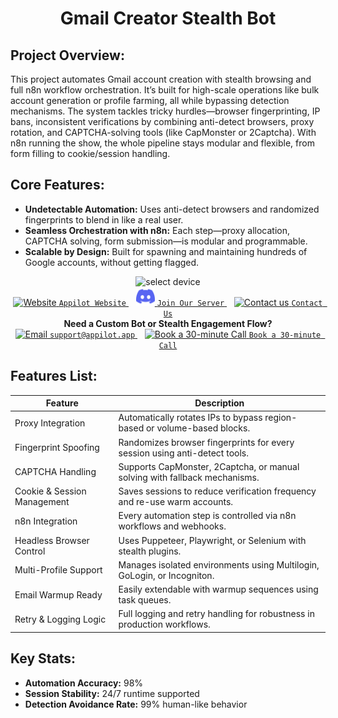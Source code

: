 <h1 align="center">Gmail Creator Stealth Bot</h1>


## Project Overview:
This project automates Gmail account creation with stealth browsing and full n8n workflow orchestration. It’s built for high-scale operations like bulk account generation or profile farming, all while bypassing detection mechanisms. The system tackles tricky hurdles—browser fingerprinting, IP bans, inconsistent verifications by combining anti-detect browsers, proxy rotation, and CAPTCHA-solving tools (like CapMonster or 2Captcha). With n8n running the show, the whole pipeline stays modular and flexible, from form filling to cookie/session handling.

## Core Features:
- **Undetectable Automation:** Uses anti-detect browsers and randomized fingerprints to blend in like a real user.
- **Seamless Orchestration with n8n:** Each step—proxy allocation, CAPTCHA solving, form submission—is modular and programmable.
- **Scalable by Design:** Built for spawning and maintaining hundreds of Google accounts, without getting flagged.

<div align="center">
  <img
    src="https://github.com/user-attachments/assets/d200549d-7613-446f-a43b-19a4117ca360"
    alt="select device"
    width="600px"
  />
</div>


<div align="center">
  <a href="https://appilot.app/">
    <img
      alt="Website"
      width="25px"
      src="https://github.com/user-attachments/assets/8e5f3af3-b098-4c1d-980d-df9aebc680d0"
    />
    <code>Appilot Website</code>
  </a>
  &nbsp;&nbsp;
  <a href="https://discord.gg/3CZ5muJdF2">
    <img
      alt="Join Our Server"
      width="30px"
      src="https://github.com/Zeeshanahmad4/RealEstateMate-WhatsApp-Group-Management-Bot/blob/main/discord-icon-svgrepo-com.svg"
    />
    <code>Join Our Server</code>
  </a>
  &nbsp;&nbsp;
  <a href="https://t.me/devpilot1">
    <img
      alt="Contact us"
      width="30px"
      src="https://edent.github.io/SuperTinyIcons/images/svg/telegram.svg"
    />
    <code>Contact Us</code>
  </a>
</div>

<div align="center">
<strong>Need a Custom Bot or Stealth Engagement Flow?</strong>

<div align="center">
  <a href="mailto:support@appilot.app">
  <img
    alt="Email"
    width="30px"
    src="https://github.com/user-attachments/assets/91c8d428-32b7-4be0-91fa-2e42c902b5b8"
  />
  <code>support@appilot.app</code>
</a>
  &nbsp;&nbsp;
  <a href="https://cal.com/app-pilot-m8i8oo/30min">
  <img
    alt="Book a 30-minute Call"
    width="30px"
    src="https://github.com/user-attachments/assets/cd3e5c7b-3e4e-4bb3-b242-bcc20ee78f13"
  />
  <code>Book a 30-minute Call</code>
</a>
<span>

<div align="left">


## Features List:
| Feature                     | Description                                                                |
| --------------------------- | -------------------------------------------------------------------------- |
| Proxy Integration           | Automatically rotates IPs to bypass region-based or volume-based blocks.   |
| Fingerprint Spoofing        | Randomizes browser fingerprints for every session using anti-detect tools. |
| CAPTCHA Handling            | Supports CapMonster, 2Captcha, or manual solving with fallback mechanisms. |
| Cookie & Session Management | Saves sessions to reduce verification frequency and re-use warm accounts.  |
| n8n Integration             | Every automation step is controlled via n8n workflows and webhooks.        |
| Headless Browser Control    | Uses Puppeteer, Playwright, or Selenium with stealth plugins.              |
| Multi-Profile Support       | Manages isolated environments using Multilogin, GoLogin, or Incogniton.    |
| Email Warmup Ready          | Easily extendable with warmup sequences using task queues.                 |
| Retry & Logging Logic       | Full logging and retry handling for robustness in production workflows.    |


## Key Stats:
- **Automation Accuracy:** 98%
- **Session Stability:** 24/7 runtime supported
- **Detection Avoidance Rate:** 99% human-like behavior
